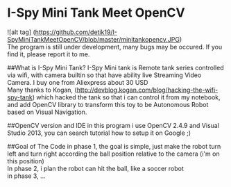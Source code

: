 # I-Spy Mini Tank Meet OpenCV
![alt tag] (https://github.com/detik19/I-SpyMiniTankMeetOpenCV/blob/master/minitankopencv.JPG)
<br />
The program is still under development, many bugs may be occured. If you find it, please report it to me.

##What is I-Spy Mini Tank?
I-Spy Mini tank is Remote tank series controlled via wifi, with camera builtin so that have ability live Streaming Video Camera. I buy one from Aliexpress about 30 USD 
<br />
Many thanks to Kogan, (http://devblog.kogan.com/blog/hacking-the-wifi-spy-tank)  which hacked the tank  so that i can control it from my notebook, and add OpenCV library to transform this toy to be Autonomous Robot based on Visual Navigation.

##OpenCV version and IDE
in this program i use OpenCV 2.4.9 and Visual Studio 2013, you can search tutorial how to setup it on Google ;) 

##Goal of The Code
in phase 1, the goal is simple, just make the robot turn left and turn right according the ball position relative to the camera (i'm on this position)
<br />
In phase 2, i plan the robot can hit the ball, like a soccer robot
<br />
in phase 3, ...

